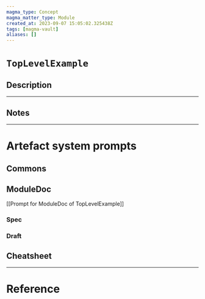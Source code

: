 ```yaml
---
magma_type: Concept
magma_matter_type: Module
created_at: 2023-09-07 15:05:02.325438Z 
tags: [magma-vault]
aliases: []
---
```

# `TopLevelExample`

## Description

<!-- 
What is a `TopLevelExample`?

Facts, problems and properties etc. - your knowledge - about the module.
-->

---
## Notes


---
# Artefact system prompts

## Commons


## ModuleDoc

[[Prompt for ModuleDoc of TopLevelExample]]

### Spec

### Draft



## Cheatsheet



---
# Reference


